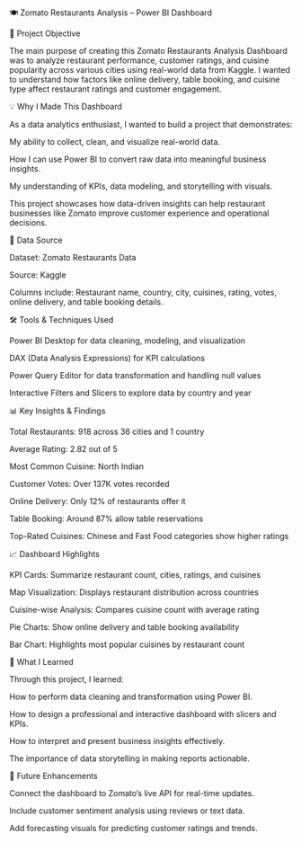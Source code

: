🍽️ Zomato Restaurants Analysis – Power BI Dashboard

🎯 Project Objective

The main purpose of creating this Zomato Restaurants Analysis Dashboard was to analyze restaurant performance, customer ratings, and cuisine popularity across various cities using real-world data from Kaggle.
I wanted to understand how factors like online delivery, table booking, and cuisine type affect restaurant ratings and customer engagement.

💡 Why I Made This Dashboard

As a data analytics enthusiast, I wanted to build a project that demonstrates:

My ability to collect, clean, and visualize real-world data.

How I can use Power BI to convert raw data into meaningful business insights.

My understanding of KPIs, data modeling, and storytelling with visuals.

This project showcases how data-driven insights can help restaurant businesses like Zomato improve customer experience and operational decisions.

🧾 Data Source

Dataset: Zomato Restaurants Data

Source: Kaggle

Columns include: Restaurant name, country, city, cuisines, rating, votes, online delivery, and table booking details.

🛠️ Tools & Techniques Used

Power BI Desktop for data cleaning, modeling, and visualization

DAX (Data Analysis Expressions) for KPI calculations

Power Query Editor for data transformation and handling null values

Interactive Filters and Slicers to explore data by country and year

📊 Key Insights & Findings

Total Restaurants: 918 across 36 cities and 1 country

Average Rating: 2.82 out of 5

Most Common Cuisine: North Indian

Customer Votes: Over 137K votes recorded

Online Delivery: Only 12% of restaurants offer it

Table Booking: Around 87% allow table reservations

Top-Rated Cuisines: Chinese and Fast Food categories show higher ratings

📈 Dashboard Highlights

KPI Cards: Summarize restaurant count, cities, ratings, and cuisines

Map Visualization: Displays restaurant distribution across countries

Cuisine-wise Analysis: Compares cuisine count with average rating

Pie Charts: Show online delivery and table booking availability

Bar Chart: Highlights most popular cuisines by restaurant count

🧠 What I Learned

Through this project, I learned:

How to perform data cleaning and transformation using Power BI.

How to design a professional and interactive dashboard with slicers and KPIs.

How to interpret and present business insights effectively.

The importance of data storytelling in making reports actionable.

🚀 Future Enhancements

Connect the dashboard to Zomato’s live API for real-time updates.

Include customer sentiment analysis using reviews or text data.

Add forecasting visuals for predicting customer ratings and trends.
